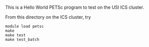 This is a Hello World PETSc program to test on the USI ICS cluster.

From this directory on the ICS cluster, try

    module load petsc
    make
    make test
    make test_batch